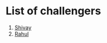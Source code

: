 # List of challengers

1. [Shivay](https://github.com/shivaylamba)
2. [Rahul](https://github.com/rahulsrivastava1)
